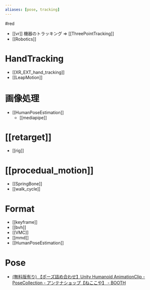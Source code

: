 ```yaml
---
aliases: [pose, tracking]
---
```

#red

- [[vr]] 機器のトラッキング => [[ThreePointTracking]]
- [[Robotics]]

# HandTracking
- [[XR_EXT_hand_tracking]]
- [[LeapMotion]]

# 画像処理 
- [[HumanPoseEstimation]]
	- [[mediapipe]]
	
# [[retarget]]
- [[rig]]

# [[procedual_motion]]
- [[SpringBone]]
- [[walk_cycle]]

# Format
- [[keyframe]]
- [[bvh]]
- [[VMC]]
- [[mmd]]
- [[HumanPoseEstimation]]

# Pose
- [(無料版有り) 【ポーズ詰め合わせ】Unity Humanoid AnimationClip - PoseCollection - アンテナショップ【ねここや】 - BOOTH](https://necocoya.booth.pm/items/1634088)
